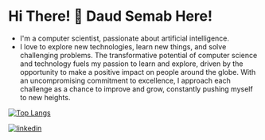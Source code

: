 # Hi There! 👋 Daud Semab Here!

- I'm a  computer scientist, passionate about artificial intelligence. 
- I love to explore new technologies, learn new things, and solve challenging problems. The transformative potential of computer science and technology fuels my passion to learn and explore, driven by the opportunity to make a positive impact on people around the globe. With an uncompromising commitment to excellence, I approach each challenge as a chance to improve and grow, constantly pushing myself to new heights.

 
[![Top Langs](https://github-readme-stats.vercel.app/api/top-langs/?username=daudsemab&layout=compact)](https://github.com/anuraghazra/github-readme-stats)

<!-- [![Anurag's github stats](https://github-readme-stats.vercel.app/api?username=daudsemab)](https://github.com/anuraghazra/github-readme-stats) -->


<a href="https://www.linkedin.com/in/daud-semab/" target="_blank" rel="nofollow noopener noreferrer">
  <img alt="linkedin" src="https://img.shields.io/badge/linkedin-%230077B5.svg?&style=for-the-badge&logo=linkedIn&logoColor=white"/>
</a>
